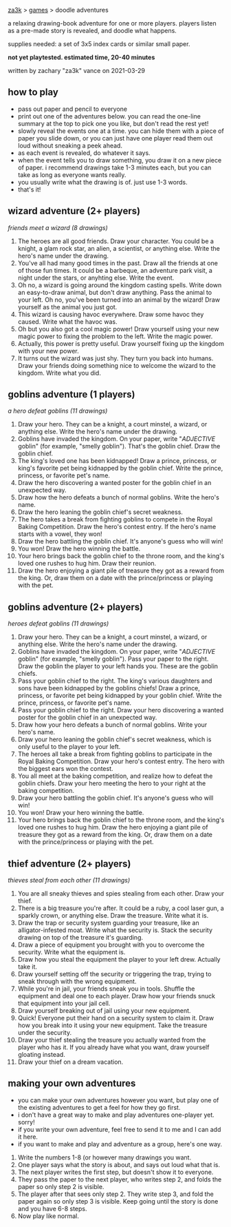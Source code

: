 [za3k](/) > [games](/mygames.md) > doodle adventures

a relaxing drawing-book adventure for one or more players. players listen as a pre-made story is revealed, and doodle what happens.

supplies needed: a set of 3x5 index cards or similar small paper.

**not yet playtested. estimated time, 20-40 minutes**

written by zachary "za3k" vance on 2021-03-29

## how to play

- pass out paper and pencil to everyone
- print out one of the adventures below. you can read the one-line summary at the top to pick one you like, but don't read the rest yet!
- slowly reveal the events one at a time. you can hide them with a piece of paper you slide down, or you can just have one player read them out loud without sneaking a peek ahead.
- as each event is revealed, do whatever it says.
- when the event tells you to draw something, you draw it on a new piece of paper. i recommend drawings take 1-3 minutes each, but you can take as long as everyone wants really.
- you usually write what the drawing is of. just use 1-3 words.
- that's it!

## wizard adventure (2+ players)
*friends meet a wizard (8 drawings)*

1. The heroes are all good friends. Draw your character. You could be a knight, a glam rock star, an alien, a scientist, or anything else. Write the hero's name under the drawing.
2. You've all had many good times in the past. Draw all the friends at one of those fun times. It could be a barbeque, an adventure park visit, a night under the stars, or anyhting else. Write the event.
3. Oh no, a wizard is going around the kingdom casting spells. Write down an easy-to-draw animal, but don't draw anything. Pass the animal to your left. Oh no, you've been turned into an animal by the wizard! Draw yourself as the animal you just got.
5. This wizard is causing havoc everywhere. Draw some havoc they caused. Write what the havoc was.
6. Oh but you also got a cool magic power! Draw yourself using your new magic power to fixing the problem to the left. Write the magic power.
7. Actually, this power is pretty useful. Draw yourself fixing up the kingdom with your new power.
8. It turns out the wizard was just shy. They turn you back into humans. Draw your friends doing something nice to welcome the wizard to the kingdom. Write what you did.

## goblins adventure (1 players)
*a hero defeat goblins (11 drawings)*

1. Draw your hero. They can be a knight, a court minstel, a wizard, or anything else. Write the hero's name under the drawing.
2. Goblins have invaded the kingdom. On your paper, write "*ADJECTIVE* goblin" (for example, "smelly goblin"). That's the goblin chief. Draw the goblin chief.
3. The king's loved one has been kidnapped! Draw a prince, princess, or king's favorite pet being kidnapped by the goblin chief. Write the prince, princess, or favorite pet's name.
4. Draw the hero discovering a wanted poster for the goblin chief in an unexpected way.
5. Draw how the hero defeats a bunch of normal goblins. Write the hero's name.
6. Draw the hero leaning the goblin chief's secret weakness.
7. The hero takes a break from fighting goblins to compete in the Royal Baking Competition. Draw the hero's contest entry. If the hero's name starts with a vowel, they won!
8. Draw the hero battling the goblin chief. It's anyone's guess who will win!
9. You won! Draw the hero winning the battle.
10. Your hero brings back the goblin chief to the throne room, and the king's loved one rushes to hug him. Draw their reunion.
11. Draw the hero enjoying a giant pile of treasure they got as a reward from the king. Or, draw them on a date with the prince/princess or playing with the pet.

## goblins adventure (2+ players)
*heroes defeat goblins (11 drawings)*

1. Draw your hero. They can be a knight, a court minstel, a wizard, or anything else. Write the hero's name under the drawing.
2. Goblins have invaded the kingdom. On your paper, write "*ADJECTIVE* goblin" (for example, "smelly goblin"). Pass your paper to the right. Draw the goblin the player to your left hands you. These are the goblin chiefs.
3. Pass your goblin chief to the right. The king's various daughters and sons have been kidnapped by the goblins chiefs! Draw a prince, princess, or favorite pet being kidnapped by your goblin chief. Write the prince, princess, or favorite pet's name.
4. Pass your goblin chief to the right. Draw your hero discovering a wanted poster for the goblin chief in an unexpected way.
5. Draw how your hero defeats a bunch of normal goblins. Write your hero's name.
6. Draw your hero leaning the goblin chief's secret weakness, which is only useful to the player to your left.
7. The heroes all take a break from fighting goblins to participate in the Royal Baking Competition. Draw your hero's contest entry. The hero with the biggest ears won the contest.
8. You all meet at the baking competition, and realize how to defeat the goblin chiefs. Draw your hero meeting the hero to your right at the baking competition.
9. Draw your hero battling the goblin chief. It's anyone's guess who will win!
10. You won! Draw your hero winning the battle.
11. Your hero brings back the goblin chief to the throne room, and the king's loved one rushes to hug him. Draw the hero enjoying a giant pile of treasure they got as a reward from the king. Or, draw them on a date with the prince/princess or playing with the pet.

## thief adventure (2+ players)
*thieves steal from each other (11 drawings)*

1. You are all sneaky thieves and spies stealing from each other. Draw your thief.
2. There is a big treasure you're after. It could be a ruby, a cool laser gun, a sparkly crown, or anything else. Draw the treasure. Write what it is.
3. Draw the trap or security system guarding your treasure, like an alligator-infested moat. Write what the security is. Stack the security drawing on top of the treasure it's guarding.
4. Draw a piece of equipment you brought with you to overcome the security. Write what the equipment is.
5. Draw how you steal the equipment the player to your left drew. Actually take it.
6. Draw yourself setting off the security or triggering the trap, trying to sneak through with the wrong equipment.
7. While you're in jail, your friends sneak you in tools. Shuffle the equipment and deal one to each player. Draw how your friends snuck that equipment into your jail cell.
8. Draw yourself breaking out of jail using your new equipment.
9. Quick! Everyone put their hand on a security system to claim it. Draw how you break into it using your new equipment. Take the treasure under the security.
10. Draw your thief stealing the treasure you actually wanted from the player who has it. If you already have what you want, draw yourself gloating instead.
11. Draw your thief on a dream vacation.

## making your own adventures

- you can make your own adventures however you want, but play one of the existing adventures to get a feel for how they go first. 
- i don't have a great way to make and play adventures one-player yet. sorry! 
- if you write your own adventure, feel free to send it to me and I can add it here.
- if you want to make and play and adventure as a group, here's one way.

1. Write the numbers 1-8 (or however many drawings you want.
2. One player says what the story is about, and says out loud what that is.
3. The next player writes the first step, but doesn't show it to everyone.
4. They pass the paper to the next player, who writes step 2, and folds the paper so only step 2 is visible.
5. The player after that sees only step 2. They write step 3, and fold the paper again so only step 3 is visible. Keep going until the story is done and you have 6-8 steps.
6. Now play like normal.
